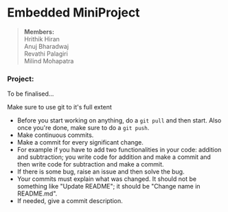 # Embedded MiniProject
> **Members:**<br>
> Hrithik Hiran<br>
> Anuj Bharadwaj<br>
> Revathi Palagiri<br>
> Milind Mohapatra<br>

### Project:
To be finalised...

Make sure to use git to it's full extent
- Before you start working on anything, do a `git pull` and then start. Also once you're done, make sure to do a `git push`.
- Make continuous commits.
- Make a commit for every significant change.
- For example if you have to add two functionalities in your code: addition and subtraction; you write code for addition and make a commit and then write code for subtraction and make a commit.
- If there is some bug, raise an issue and then solve the bug.
- Your commits must explain what was changed. It should not be something like "Update README"; it should be "Change name in README.md".
- If needed, give a commit description.
